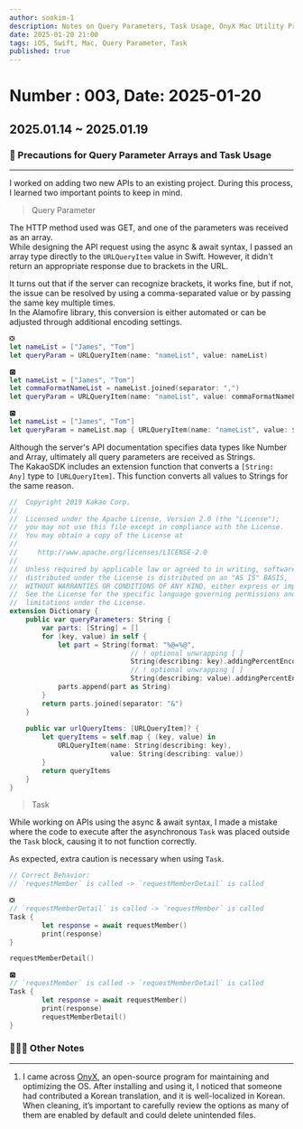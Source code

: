 ```yaml
---
author: sookim-1
description: Notes on Query Parameters, Task Usage, OnyX Mac Utility Program
date: 2025-01-20 21:00
tags: iOS, Swift, Mac, Query Parameter, Task
published: true
---
```

# Number : 003, Date: 2025-01-20
## 2025.01.14 ~ 2025.01.19
### 🛜 Precautions for Query Parameter Arrays and Task Usage

---

I worked on adding two new APIs to an existing project. During this process, I learned two important points to keep in mind.

> Query Parameter

The HTTP method used was GET, and one of the parameters was received as an array.  
While designing the API request using the async & await syntax, I passed an array type directly to the `URLQueryItem` value in Swift. However, it didn't return an appropriate response due to brackets in the URL.  

It turns out that if the server can recognize brackets, it works fine, but if not, the issue can be resolved by using a comma-separated value or by passing the same key multiple times.  
In the Alamofire library, this conversion is either automated or can be adjusted through additional encoding settings.

```swift
❎
let nameList = ["James", "Tom"]
let queryParam = URLQueryItem(name: "nameList", value: nameList)

🅾️
let nameList = ["James", "Tom"]
let commaFormatNameList = nameList.joined(separator: ",")
let queryParam = URLQueryItem(name: "nameList", value: commaFormatNameList)

🅾️
let nameList = ["James", "Tom"]
let queryParam = nameList.map { URLQueryItem(name: "nameList", value: $0) }
```

Although the server's API documentation specifies data types like Number and Array, ultimately all query parameters are received as Strings.  
The KakaoSDK includes an extension function that converts a `[String: Any]` type to `[URLQueryItem]`. This function converts all values to Strings for the same reason.

```swift
//  Copyright 2019 Kakao Corp.
//
//  Licensed under the Apache License, Version 2.0 (the "License");
//  you may not use this file except in compliance with the License.
//  You may obtain a copy of the License at
//
//     http://www.apache.org/licenses/LICENSE-2.0
//
//  Unless required by applicable law or agreed to in writing, software
//  distributed under the License is distributed on an "AS IS" BASIS,
//  WITHOUT WARRANTIES OR CONDITIONS OF ANY KIND, either express or implied.
//  See the License for the specific language governing permissions and
//  limitations under the License.
extension Dictionary {
    public var queryParameters: String {
        var parts: [String] = []
        for (key, value) in self {
            let part = String(format: "%@=%@",
                              // ! optional unwrapping [ ]
                              String(describing: key).addingPercentEncoding(withAllowedCharacters: .urlQueryAllowed)!,
                              // ! optional unwrapping [ ]
                              String(describing: value).addingPercentEncoding(withAllowedCharacters: .urlQueryAllowed)!)
            parts.append(part as String)
        }
        return parts.joined(separator: "&")
    }
    
    public var urlQueryItems: [URLQueryItem]? {        
        let queryItems = self.map { (key, value) in
            URLQueryItem(name: String(describing: key),
                         value: String(describing: value))
        }
        return queryItems
    }
}

```

> Task

While working on APIs using the async & await syntax, I made a mistake where the code to execute after the asynchronous `Task` was placed outside the `Task` block, causing it to not function correctly.  

As expected, extra caution is necessary when using `Task`.

```swift
// Correct Behavior:  
// `requestMember` is called -> `requestMemberDetail` is called  

❎
// `requestMemberDetail` is called -> `requestMember` is called  
Task {
		let response = await requestMember()
		print(response)
}

requestMemberDetail()

🅾️
// `requestMember` is called -> `requestMemberDetail` is called  
Task {
		let response = await requestMember()
		print(response)
		requestMemberDetail()
}
```


### 🙋🏻‍♂️ Other Notes

---

1. I came across [OnyX](https://www.titanium-software.fr/en/index.html), an open-source program for maintaining and optimizing the OS. After installing and using it, I noticed that someone had contributed a Korean translation, and it is well-localized in Korean. When cleaning, it’s important to carefully review the options as many of them are enabled by default and could delete unintended files.
